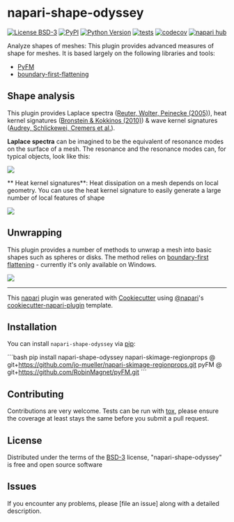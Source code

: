 # napari-shape-odyssey

[![License BSD-3](https://img.shields.io/pypi/l/napari-shape-odyssey.svg?color=green)](https://github.com/jo-mueller/napari-shape-odyssey/raw/main/LICENSE)
[![PyPI](https://img.shields.io/pypi/v/napari-shape-odyssey.svg?color=green)](https://pypi.org/project/napari-shape-odyssey)
[![Python Version](https://img.shields.io/pypi/pyversions/napari-shape-odyssey.svg?color=green)](https://python.org)
[![tests](https://github.com/jo-mueller/napari-shape-odyssey/workflows/tests/badge.svg)](https://github.com/jo-mueller/napari-shape-odyssey/actions)
[![codecov](https://codecov.io/gh/jo-mueller/napari-shape-odyssey/branch/main/graph/badge.svg)](https://codecov.io/gh/jo-mueller/napari-shape-odyssey)
[![napari hub](https://img.shields.io/endpoint?url=https://api.napari-hub.org/shields/napari-shape-odyssey)](https://napari-hub.org/plugins/napari-shape-odyssey)

Analyze shapes of meshes: This plugin provides advanced measures of shape for meshes. It is based largely on the following libraries and tools:

* [PyFM](https:/github.com/robinmagnet/pyfm)
* [boundary-first-flattening](https://github.com/GeometryCollective/boundary-first-flattening)

## Shape analysis

This plugin provides Laplace spectra ([Reuter, Wolter, Peinecke (2005)](https://dl.acm.org/doi/abs/10.1145/1060244.1060256)), heat kernel signatures ([Bronstein & Kokkinos (2010)](https://ieeexplore.ieee.org/abstract/document/5539838/)) & wave kernel signatures ([Audrey, Schlickewei, Cremers et al.](https://ieeexplore.ieee.org/abstract/document/6130444)).

**Laplace spectra** can be imagined to be the equivalent of resonance modes on the surface of a mesh. The resonance and the resonance modes can, for typical objects, look like this:

![](docs/imgs/Eigenvalues.gif)

** Heat kernel signatures**: Heat dissipation on a mesh depends on local geometry. You can use the heat kernel signature to easily generate a large number of local features of shape

![](./docs/imgs/heat_kernel_signature.gif)

## Unwrapping

This plugin provides a number of methods to unwrap a mesh into basic shapes such as spheres or disks. The method relies on [boundary-first flattening](https://github.com/GeometryCollective/boundary-first-flattening) - currently it's only available on Windows.

![](./docs/imgs/unwrap_to_sphere.png)



----------------------------------

This [napari] plugin was generated with [Cookiecutter] using [@napari]'s [cookiecutter-napari-plugin] template.

<!--
Don't miss the full getting started guide to set up your new package:
https://github.com/napari/cookiecutter-napari-plugin#getting-started

and review the napari docs for plugin developers:
https://napari.org/stable/plugins/index.html
-->

## Installation

You can install `napari-shape-odyssey` via [pip]:

´´´bash
    pip install napari-shape-odyssey
    napari-skimage-regionprops @ git+https://github.com/jo-mueller/napari-skimage-regionprops.git
    pyFM @ git+https://github.com/RobinMagnet/pyFM.git
´´´




## Contributing

Contributions are very welcome. Tests can be run with [tox], please ensure
the coverage at least stays the same before you submit a pull request.

## License

Distributed under the terms of the [BSD-3] license,
"napari-shape-odyssey" is free and open source software

## Issues

If you encounter any problems, please [file an issue] along with a detailed description.

[napari]: https://github.com/napari/napari
[Cookiecutter]: https://github.com/audreyr/cookiecutter
[@napari]: https://github.com/napari
[MIT]: http://opensource.org/licenses/MIT
[BSD-3]: http://opensource.org/licenses/BSD-3-Clause
[GNU GPL v3.0]: http://www.gnu.org/licenses/gpl-3.0.txt
[GNU LGPL v3.0]: http://www.gnu.org/licenses/lgpl-3.0.txt
[Apache Software License 2.0]: http://www.apache.org/licenses/LICENSE-2.0
[Mozilla Public License 2.0]: https://www.mozilla.org/media/MPL/2.0/index.txt
[cookiecutter-napari-plugin]: https://github.com/napari/cookiecutter-napari-plugin

[napari]: https://github.com/napari/napari
[tox]: https://tox.readthedocs.io/en/latest/
[pip]: https://pypi.org/project/pip/
[PyPI]: https://pypi.org/
